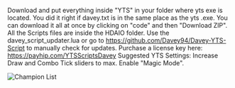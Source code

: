 Download and put everything inside "YTS" in your folder where yts exe is located. You did it right if davey.txt is in the same place as the yts .exe.
You can download it all at once by clicking on "code" and then "Download ZIP".
All the Scripts files are inside the HDAIO folder.
Use the davey_script_updater.lua or go to https://github.com/Davey94/Davey-YTS-Script to manually check for updates. 
Purchase a license key here:
https://payhip.com/YTSScriptsDavey
Suggested YTS Settings:
Increase Draw and Combo Tick sliders to max. 
Enable "Magic Mode".

![Champion List](https://media.discordapp.net/attachments/1173004730881032332/1180609800741081208/my-image.png?ex=657e0b8f&is=656b968f&hm=0eb2eb8436eb285f64fbd293b406b0ab9cd985e6f21bf95ffd227e841373ab03&=&format=webp&quality=lossless&width=1425&height=695)

